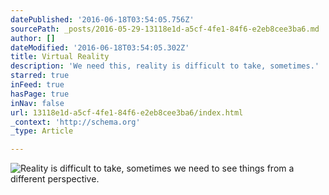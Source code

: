 ```yaml
---
datePublished: '2016-06-18T03:54:05.756Z'
sourcePath: _posts/2016-05-29-13118e1d-a5cf-4fe1-84f6-e2eb8cee3ba6.md
author: []
dateModified: '2016-06-18T03:54:05.302Z'
title: Virtual Reality
description: 'We need this, reality is difficult to take, sometimes.'
starred: true
inFeed: true
hasPage: true
inNav: false
url: 13118e1d-a5cf-4fe1-84f6-e2eb8cee3ba6/index.html
_context: 'http://schema.org'
_type: Article

---
```

![Reality is difficult to take, sometimes we need to see things from a different perspective.](https://the-grid-user-content.s3-us-west-2.amazonaws.com/b5e3098b-c2e7-424a-bd27-13015bb28a2c.jpg)